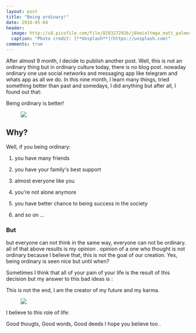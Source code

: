 ```yaml
---
layout: post
title: "Being ordinary!"
date: 2016-05-04
header:
  image: http://s8.picofile.com/file/8283272926/j8kmioltmga_matt_palmer.jpg
  caption: "Photo credit: [**Unsplash**](https://unsplash.com)"
comments: true
---
```

After almost 9 month, I decide to publish another post. Well, this is not an ordinary thing but in ordinary culture today, there is no blog post. nowaday ordinary one use social networks and messaging app like telegram and whats app as all we do.
In this nine month, I learn many things, tried something better than past and somedays, I did anything but after all, I found out that:

 Being ordinary is better!

<figure>
  <img src="http://s5.picofile.com/file/8283275242/god_didnt_put_me_on_this_earth_to_be_ordinary_quote_1.jpg" />
</figure>

<h2> Why? </h2>
Well, if you being ordinary: 

1. you have many friends

2. you have your family's best support

3. almost everyone like you

4. you're not alone anymore

5. you have better chance to being success in the society 

6. and so on ...

<h3> But </h3>
but everyone can not think in the same way, everyone can not be ordinary. all of that above results is my opinion . opinion of a one who thought is not ordinary because I believe that, this is not the goal of our creation.
Yes, being ordinary is seen nice but until when? 

Sometimes I think that all of your pain of your life is the result of this decision but my answer to this bad ideas is : 

 This is not the end, I am the creator of my future and my karma.

<figure>
  <img src="http://s7.picofile.com/file/8283278192/the_creation_of_wealth_FB_cover.png" />
</figure>

I believe to this role of life:

 Good thougts, Good words, Good deeds 
I hope you believe too .

